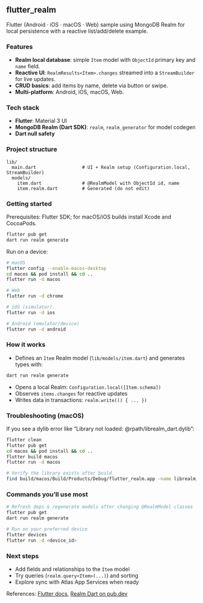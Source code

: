 ## flutter_realm

Flutter (Android · iOS · macOS · Web) sample using MongoDB Realm for local persistence with a reactive list/add/delete example.

### Features
- **Realm local database**: simple `Item` model with `ObjectId` primary key and `name` field.
- **Reactive UI**: `RealmResults<Item>.changes` streamed into a `StreamBuilder` for live updates.
- **CRUD basics**: add items by name, delete via button or swipe.
- **Multi-platform**: Android, iOS, macOS, Web.

### Tech stack
- **Flutter**: Material 3 UI
- **MongoDB Realm (Dart SDK)**: `realm`, `realm_generator` for model codegen
- **Dart null safety**

### Project structure
```text
lib/
  main.dart                 # UI + Realm setup (Configuration.local, StreamBuilder)
  models/
    item.dart               # @RealmModel with ObjectId id, name
    item.realm.dart         # Generated (do not edit)
```

### Getting started
Prerequisites: Flutter SDK; for macOS/iOS builds install Xcode and CocoaPods.

```bash
flutter pub get
dart run realm generate
```

Run on a device:
```bash
# macOS
flutter config --enable-macos-desktop
cd macos && pod install && cd ..
flutter run -d macos

# Web
flutter run -d chrome

# iOS (simulator)
flutter run -d ios

# Android (emulator/device)
flutter run -d android
```

### How it works
- Defines an `Item` Realm model (`lib/models/item.dart`) and generates types with:
```bash
dart run realm generate
```
- Opens a local Realm: `Configuration.local([Item.schema])`
- Observes `items.changes` for reactive updates
- Writes data in transactions: `realm.write(() { ... })`

### Troubleshooting (macOS)
If you see a dylib error like “Library not loaded: @rpath/librealm_dart.dylib”:
```bash
flutter clean
flutter pub get
cd macos && pod install && cd ..
flutter build macos
flutter run -d macos

# Verify the library exists after build
find build/macos/Build/Products/Debug/flutter_realm.app -name librealm_dart.dylib
```

### Commands you’ll use most
```bash
# Refresh deps & regenerate models after changing @RealmModel classes
flutter pub get
dart run realm generate

# Run on your preferred device
flutter devices
flutter run -d <device_id>
```

### Next steps
- Add fields and relationships to the `Item` model
- Try queries (`realm.query<Item>(...)`) and sorting
- Explore sync with Atlas App Services when ready

References: [Flutter docs](https://docs.flutter.dev/), [Realm Dart on pub.dev](https://pub.dev/packages/realm)
